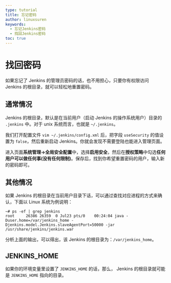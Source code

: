 ```yaml
---
type: tutorial
title: 忘记密码
author: linuxsuren
keywords:
  - 忘记Jenkins密码
  - 找回Jenkins密码
toc: true
---
```


# 找回密码

如果忘记了 Jenkins 的管理员密码的话，也不用担心，只要你有权限访问 Jenkins 的根目录，就可以轻松地重置密码。

## 通常情况

Jenkins 的根目录，默认是在当前用户（启动 Jenkins 的操作系统用户）目录的 `.jenkins` 中。对于 unix 系统而言，也就是 `~/.jenkins`。

我们打开配置文件 `vim ~/.jenkins/config.xml` 后，把字段 `useSecurity` 的值设置为 `false`，然后重新启动 Jenkins。你就会发现不需要登陆也能进入管理页面。

进入页面**系统管理-&gt;全局安全配置**中，选择**启用安全**，然后在**授权策略**中勾选**任何用户可以做任何事\(没有任何限制\)**。保存后，找到你希望重置密码的用户，输入新的密码即可。

## 其他情况

如果 Jenkins 的根目录在当前用户目录下话，可以通过查找对应进程的方式来确认，下面以 Linux 系统为例说明：

```text
~# ps -ef | grep jenkins
root     26386 26359  0 Jul23 pts/0    00:24:04 java -Duser.home=/var/jenkins_home -Djenkins.model.Jenkins.slaveAgentPort=50000 -jar /usr/share/jenkins/jenkins.war
```

分析上面的输出，可以得出，该 Jenkins 的根目录为：`/var/jenkins_home`。

## JENKINS\_HOME

如果你的环境变量里设置了 `JENKINS_HOME` 的话，那么， Jenkins 的根目录就可能是 `JENKINS_HOME` 指向的目录。


